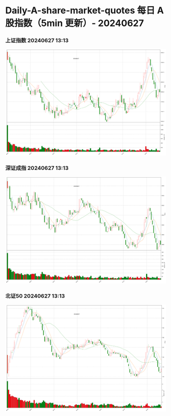 
# Daily-A-share-market-quotes 每日 A 股指数（5min 更新）- 20240627

### 上证指数 20240627 13:13
![](./fig/2024/6/20240627-sh000001.png)

### 深证成指 20240627 13:13
![](./fig/2024/6/20240627-sz399001.png)

### 北证50 20240627 13:13
![](./fig/2024/6/20240627-bj899050.png)

